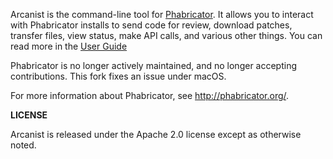 Arcanist is the command-line tool for [Phabricator](http://phabricator.org).
It allows you to interact with Phabricator installs to send code for review,
download patches, transfer files, view status, make API calls, and various other
things. You can read more in the [User Guide](https://secure.phabricator.com/book/phabricator/article/arcanist/)

Phabricator is no longer actively maintained, and no longer accepting contributions. This fork fixes an issue under macOS. 

For more information about Phabricator, see http://phabricator.org/.

**LICENSE**

Arcanist is released under the Apache 2.0 license except as otherwise noted.
